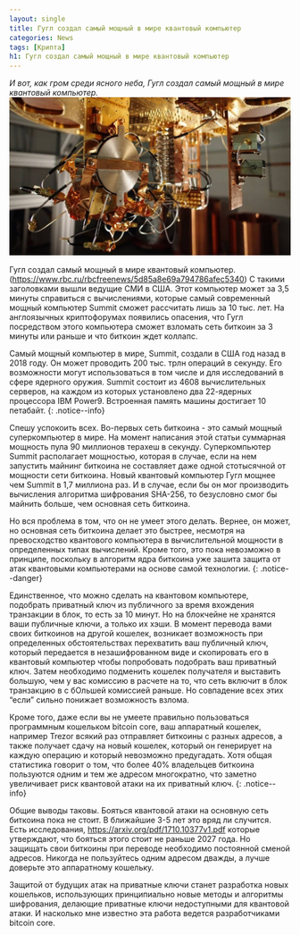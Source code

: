```yaml
---
layout: single
title: Гугл создал самый мощный в мире квантовый компьютер
categories: News
tags: [Крипта]
h1: Гугл создал самый мощный в мире квантовый компьютер
---
```

*И вот, как гром среди ясного неба, Гугл создал самый мощный в мире квантовый компьютер.*
![иран](/assets/images/news/kvantoviy_pk.jpg)


Гугл создал самый мощный в мире квантовый компьютер. (https://www.rbc.ru/rbcfreenews/5d85a8e69a794786afec5340) С такими заголовками вышли ведущие СМИ в США. Этот компьютер может за 3,5 минуты справиться с вычислениями, которые самый современный мощный компьютер Summit сможет рассчитать лишь за 10 тыс. лет. На англоязычных криптофорумах появились опасения, что Гугл посредством этого компьютера сможет взломать сеть биткоин за 3 минуты или раньше и что биткоин ждет коллапс.

Самый мощный компьютер в мире, Summit, создали в США год назад в 2018 году. Он может проводить 200 тыс. трлн операций в секунду. Его возможности могут использоваться в том числе и для исследований в сфере ядерного оружия. Summit состоит из 4608 вычислительных серверов, на каждом из которых установлено два 22-ядерных процессора IBM Power9. Встроенная память машины достигает 10 петабайт.
{: .notice--info}

Спешу успокоить всех. Во-первых сеть биткоина - это самый мощный суперкомпьютер в мире. На момент написания этой статьи суммарная мощность пула 90 миллионов терахеш в секунду. Суперкомпьютер Summit располагает мощностью, которая в случае, если на нем запустить майнинг биткоина не составляет даже одной стотысячной от мощности сети биткоина. Новый квантовый компьютер Гугл мощнее чем Summit  в 1,7 миллиона раз. И в случае, если бы он мог производить вычисления алгоритма шифрования SHA-256, то безусловно смог бы майнить больше, чем основная сеть биткоина.

Но вся проблема в том, что он не умеет этого делать. Вернее, он может, но основная сеть биткоина делает это быстрее, несмотря на превосходство квантового компьютера в вычислительной мощности в определенных типах вычислений. Кроме того, это пока невозможно в принципе, поскольку в алгоритм ядра биткоина уже зашита защита от атак  квантовыми компьютерами на основе самой технологии.
{: .notice--danger}


Единственное, что можно сделать на квантовом компьютере, подобрать приватный ключ из публичного за время вхождения транзакции в блок, то есть за 10 минут. Но на блокчейне не хранятся ваши публичные ключи, а только их хэши. В момент перевода вами своих биткоинов на другой кошелек, возникает возможность при определенных обстоятельствах перехватить ваш публичный ключ, который передается в незашифрованном виде и скопировать его в квантовый компьютер чтобы попробовать подобрать ваш приватный ключ. Затем необходимо подменить кошелек получателя и выставить большую, чем у вас комиссию в расчете на то, что сеть включит в блок транзакцию в с бОльшей комиссией раньше. Но совпадение всех этих “если” сильно понижает возможность взлома.

Кроме того, даже если вы не умеете правильно пользоваться программным кошельком bitcoin core, ваш аппаратный кошелек, например Trezor всякий раз отправляет биткоины с разных адресов, а также получает сдачу на новый кошелек, который он генерирует на каждую операцию и который невозможно предугадать. Хотя  общая статистика говорит о том, что более 40% владельцев биткоина пользуются одним и тем же адресом многократно, что заметно увеличивает риск квантовой атаки на их приватный ключ.
{: .notice--info}

Общие выводы таковы. Бояться квантовой атаки на основную сеть биткоина пока не стоит. В ближайшие 3-5 лет это вряд ли случится. Есть исследования, https://arxiv.org/pdf/1710.10377v1.pdf которые утверждают, что бояться этого стоит не раньше 2027 года. Но защищать свои биткоины при переводе необходимо постоянной сменой адресов. Никогда не пользуйтесь одним адресом дважды, а лучше доверьте это аппаратному кошельку.

Защитой от будущих атак на приватные ключи станет разработка новых кошельков, использующих принципиально новые методы и алгоритмы шифрования, делающие приватные ключи недоступными для квантовой атаки. И насколько мне известно эта работа ведется разработчиками bitcoin core.